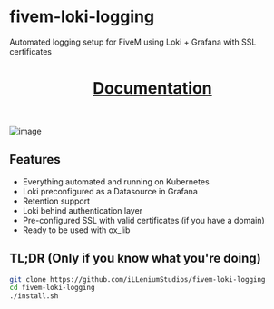 # fivem-loki-logging
Automated logging setup for FiveM using Loki + Grafana with SSL certificates

<div align='center'><h1><a href='https://docs.illenium.dev/free-resources/fivem-loki-logging/setup'>Documentation</a></h3></div>
<br>

![image](https://user-images.githubusercontent.com/104288623/234916609-b85cc6ca-25b0-404a-ace7-e57d84b76b30.png)

## Features

- Everything automated and running on Kubernetes
- Loki preconfigured as a Datasource in Grafana
- Retention support
- Loki behind authentication layer
- Pre-configured SSL with valid certificates (if you have a domain)
- Ready to be used with ox_lib

## TL;DR (Only if you know what you're doing)

```bash
git clone https://github.com/iLLeniumStudios/fivem-loki-logging
cd fivem-loki-logging
./install.sh
```
